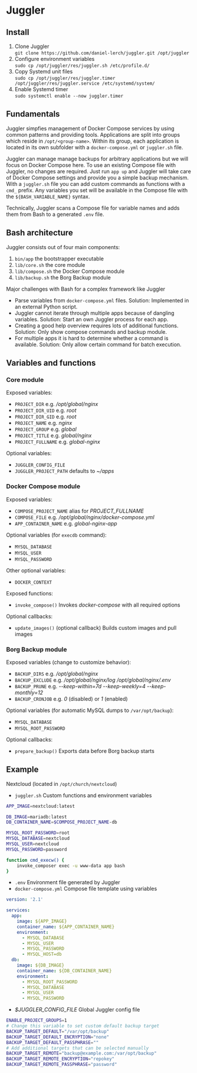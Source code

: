 # Juggler

## Install
1. Clone Juggler  
`git clone https://github.com/daniel-lerch/juggler.git /opt/juggler`
2. Configure environment variables  
`sudo cp /opt/juggler/res/juggler.sh /etc/profile.d/`
3. Copy Systemd unit files  
`sudo cp /opt/juggler/res/juggler.timer /opt/juggler/res/juggler.service /etc/systemd/system/`
4. Enable Systemd timer  
`sudo systemctl enable --now juggler.timer`

## Fundamentals
Juggler simpfies management of Docker Compose services by using common patterns and providing tools.
Applications are split into groups which reside in `/opt/<group-name>`.
Within its group, each application is located in its own subfolder with a `docker-compose.yml` or `juggler.sh` file.

Juggler can manage manage backups for arbitrary applications but we will focus on Docker Compose here.
To use an existing Compose file with Juggler, no changes are required.
Just run `app up` and Juggler will take care of Docker Compose settings and provide you a simple backup mechanism.
With a `juggler.sh` file you can add custom commands as functions with a `cmd_` prefix.
Any variables you set will be available in the Compose file with the `${BASH_VARIABLE_NAME}` syntax.

Technically, Juggler scans a Compose file for variable names and adds them from Bash to a generated `.env` file.

## Bash architecture
Juggler consists out of four main components:
1. `bin/app` the bootstrapper executable
2. `lib/core.sh` the core module
3. `lib/compose.sh` the Docker Compose module
4. `lib/backup.sh` the Borg Backup module

Major challenges with Bash for a complex framework like Juggler
- Parse variables from `docker-compose.yml` files. Solution: Implemented in an external Python script.
- Juggler cannot iterate through multiple apps because of dangling variables. Solution: Start an own Juggler process for each app.
- Creating a good help overview requires lots of additional functions. Solution: Only show compose commands and backup module.
- For multiple apps it is hard to determine whether a command is available. Solution: Only allow certain command for batch execution.

## Variables and functions

### Core module
Exposed variables:
- `PROJECT_DIR` e.g. _/opt/global/nginx_
- `PROJECT_DIR_UID` e.g. _root_
- `PROJECT_DIR_GID` e.g. _root_
- `PROJECT_NAME` e.g. _nginx_
- `PROJECT_GROUP` e.g. _global_
- `PROJECT_TITLE` e.g. _global/nginx_
- `PROJECT_FULLNAME` e.g. _global-nginx_

Optional variables:
- `JUGGLER_CONFIG_FILE`
- `JUGGLER_PROJECT_PATH` defaults to _~/apps_

### Docker Compose module
Exposed variables:
- `COMPOSE_PROJECT_NAME` alias for _PROJECT\_FULLNAME_
- `COMPOSE_FILE` e.g. _/opt/global/nginx/docker-compose.yml_
- `APP_CONTAINER_NAME` e.g. _global-nginx-app_

Optional variables (for `execdb` command):
- `MYSQL_DATABASE`
- `MYSQL_USER`
- `MYSQL_PASSWORD`

Other optional variables:
- `DOCKER_CONTEXT`

Exposed functions:
- `invoke_compose()` Invokes _docker-compose_ with all required options

Optional callbacks:
- `update_images()` (optional callback) Builds custom images and pull images

### Borg Backup module
Exposed variables (change to customize behavior):
- `BACKUP_DIRS` e.g. _/opt/global/nginx_
- `BACKUP_EXCLUDE` e.g. _/opt/global/nginx/log /opt/global/nginx/.env_
- `BACKUP_PRUNE` e.g. _--keep-within=7d --keep-weekly=4 --keep-monthly=12_
- `BACKUP_CRONJOB` e.g. _0_ (disabled) or _1_ (enabled)

Optional variables (for automatic MySQL dumps to `/var/opt/backup`):
- `MYSQL_DATABASE`
- `MYSQL_ROOT_PASSWORD`

Optional callbacks:
- `prepare_backup()` Exports data before Borg backup starts

## Example
Nextcloud (located in `/opt/church/nextcloud`)

- `juggler.sh` Custom functions and environment variables
```bash
APP_IMAGE=nextcloud:latest

DB_IMAGE=mariadb:latest
DB_CONTAINER_NAME=$COMPOSE_PROJECT_NAME-db

MYSQL_ROOT_PASSWORD=root
MYSQL_DATABASE=nextcloud
MYSQL_USER=nextcloud
MYSQL_PASSWORD=password

function cmd_execw() {
    invoke_composer exec -u www-data app bash
}
```
- `.env` Environment file generated by Juggler
- `docker-compose.yml` Compose file template using variables
```yaml
version: '2.1'

services:
  app:
    image: ${APP_IMAGE}
    container_name: ${APP_CONTAINER_NAME}
    environment:
      - MYSQL_DATABASE
      - MYSQL_USER
      - MYSQL_PASSWORD
      - MYSQL_HOST=db
  db:
    image: ${DB_IMAGE}
    container_name: ${DB_CONTAINER_NAME}
    environment:
      - MYSQL_ROOT_PASSWORD
      - MYSQL_DATABASE
      - MYSQL_USER
      - MYSQL_PASSWORD
```
- _$JUGGLER\_CONFIG\_FILE_ Global Juggler config file
```bash
ENABLE_PROJECT_GROUPS=1
# Change this variable to set custom default backup target
BACKUP_TARGET_DEFAULT="/var/opt/backup"
BACKUP_TARGET_DEFAULT_ENCRYPTION="none"
BACKUP_TARGET_DEFAULT_PASSPHRASE=""
# Add additional targets that can be selected manually
BACKUP_TARGET_REMOTE="backup@example.com:/var/opt/backup"
BACKUP_TARGET_REMOTE_ENCRYPTION="repokey"
BACKUP_TARGET_REMOTE_PASSPHRASE="password"
```
